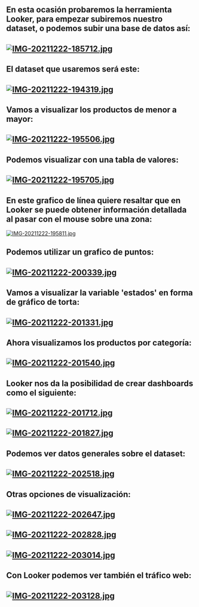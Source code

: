 
## En esta ocasión probaremos la herramienta Looker, para empezar subiremos nuestro dataset, o podemos subir una base de datos así:
## [![IMG-20211222-185712.jpg](https://i.postimg.cc/mr9WWdV4/IMG-20211222-185712.jpg)](https://postimg.cc/zLqcnF92)

## El dataset que usaremos será este:
## [![IMG-20211222-194319.jpg](https://i.postimg.cc/0yq4FprM/IMG-20211222-194319.jpg)](https://postimg.cc/CzmJfnGS)

## Vamos a visualizar los productos de menor a mayor:
## [![IMG-20211222-195506.jpg](https://i.postimg.cc/9MGbGktL/IMG-20211222-195506.jpg)](https://postimg.cc/VrkXwDht)

## Podemos visualizar con una tabla de valores:
## [![IMG-20211222-195705.jpg](https://i.postimg.cc/kGWhj4NP/IMG-20211222-195705.jpg)](https://postimg.cc/xNTR89F6)

## En este grafico de línea quiere resaltar que en Looker se puede obtener información detallada al pasar con el mouse sobre una zona:
[![IMG-20211222-195811.jpg](https://i.postimg.cc/C531Cvhx/IMG-20211222-195811.jpg)](https://postimg.cc/Wq7TTwqB)

## Podemos utilizar un grafico de puntos:
## [![IMG-20211222-200339.jpg](https://i.postimg.cc/dVZqWrHT/IMG-20211222-200339.jpg)](https://postimg.cc/Xr3SqG0V)

## Vamos a visualizar la variable 'estados' en forma de gráfico de torta:
## [![IMG-20211222-201331.jpg](https://i.postimg.cc/zGNrk6g4/IMG-20211222-201331.jpg)](https://postimg.cc/ykLt1fnT)

## Ahora visualizamos los productos por categoría:
## [![IMG-20211222-201540.jpg](https://i.postimg.cc/bJDWP9nQ/IMG-20211222-201540.jpg)](https://postimg.cc/KkbJrLJz)

## Looker nos da la posibilidad de crear dashboards como el siguiente:
## [![IMG-20211222-201712.jpg](https://i.postimg.cc/xCzxhTr5/IMG-20211222-201712.jpg)](https://postimg.cc/G8bxsRmT)
## [![IMG-20211222-201827.jpg](https://i.postimg.cc/zGQkNZFc/IMG-20211222-201827.jpg)](https://postimg.cc/tsh6dcf3)

## Podemos ver datos generales sobre el dataset:
## [![IMG-20211222-202518.jpg](https://i.postimg.cc/3NyKPG86/IMG-20211222-202518.jpg)](https://postimg.cc/GTCwDHsJ)

## Otras opciones de visualización: 
## [![IMG-20211222-202647.jpg](https://i.postimg.cc/9QBrPGrt/IMG-20211222-202647.jpg)](https://postimg.cc/YvhrMLNh)
## [![IMG-20211222-202828.jpg](https://i.postimg.cc/J0JhsXfX/IMG-20211222-202828.jpg)](https://postimg.cc/wRqzP1Tx)
## [![IMG-20211222-203014.jpg](https://i.postimg.cc/c1VmPNTk/IMG-20211222-203014.jpg)](https://postimg.cc/9zYZqK6y)

## Con Looker podemos ver también el tráfico web:
## [![IMG-20211222-203128.jpg](https://i.postimg.cc/pL1y1PJp/IMG-20211222-203128.jpg)](https://postimg.cc/JsZ1sVgL)
